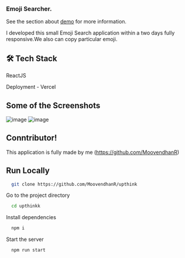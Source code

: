 ### Emoji Searcher.

See the section about [demo](https://emoji-searcher-rho.vercel.app/) for more information.



I developed this small Emoji Search application  within a two days fully responsive.We also can copy particular emoji.


## 🛠 Tech Stack <br/>
ReactJS<br/>

Deployment - Vercel<br/>


## Some of the Screenshots
![image](https://user-images.githubusercontent.com/87975437/226187901-0b7f2d46-5117-494c-9409-37c8b4ecd97f.png)
![image](https://user-images.githubusercontent.com/87975437/226187906-c43c01eb-6e74-460f-a78e-c0fac595675d.png)


## Conntributor!

This application is fully made by me 
(https://github.com/MoovendhanR)

## Run Locally

```bash
  git clone https://github.com/MoovendhanR/upthink
```

Go to the project directory

```bash
  cd upthinkk
```

Install dependencies

```bash
  npm i
```

Start the server

```bash
  npm run start
```






